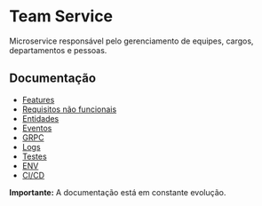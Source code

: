# Team Service

Microservice responsável pelo gerenciamento de equipes, cargos, departamentos e pessoas.

## Documentação

- [Features](./_docs/features.md)
- [Requisitos não funcionais](./_docs/nfr.md)
- [Entidades](./_docs/entities.md)
- [Eventos](./_docs/events.md)
- [GRPC](./_docs/grpc.md)
- [Logs](./_docs/logs.md)
- [Testes](./_docs/tests.md)
- [ENV](./_docs/environment.md)
- [CI/CD](./_docs/cicd.md)

**Importante:** A documentação está em constante evolução.
